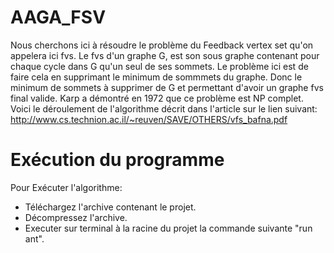 # AAGA_FSV

Nous cherchons ici à résoudre le problème du Feedback vertex set qu'on appelera ici fvs. 
Le fvs d'un graphe G, est son sous graphe contenant pour chaque cycle dans G qu'un seul 
de ses sommets. Le problème ici est de faire cela en supprimant le minimum de sommmets 
du graphe. Donc le minimum de sommets à supprimer de G et permettant d'avoir un graphe 
fvs final valide. Karp a démontré en 1972 que ce problème est NP complet.
Voici le déroulement de l'algorithme décrit dans l'article sur le lien suivant:
http://www.cs.technion.ac.il/~reuven/SAVE/OTHERS/vfs_bafna.pdf

# Exécution du programme

Pour Exécuter l'algorithme:
- Téléchargez l'archive contenant le projet.
- Décompressez l'archive.
- Executer sur terminal à la racine du projet la commande suivante "run ant".
